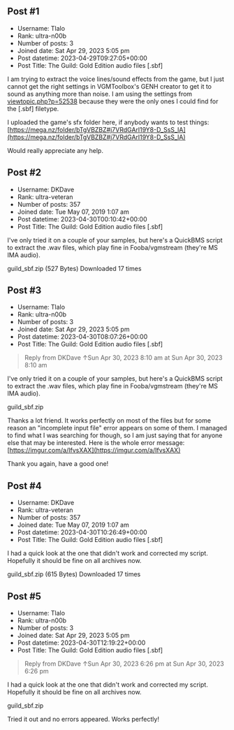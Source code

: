 ## Post #1
- Username: Tlalo
- Rank: ultra-n00b
- Number of posts: 3
- Joined date: Sat Apr 29, 2023 5:05 pm
- Post datetime: 2023-04-29T09:27:05+00:00
- Post Title: The Guild: Gold Edition audio files [.sbf]

I am trying to extract the voice lines/sound effects from the game, but I just cannot get the right settings in VGMToolbox's GENH creator to get it to sound as anything more than noise. I am using the settings from [viewtopic.php?p=52538](https://forum.xentax.com/viewtopic.php?p=52538) because they were the only ones I could find for the [.sbf] filetype.

I uploaded the game's sfx folder here, if anybody wants to test things:
[https://mega.nz/folder/bTgVBZBZ#j7VRdGArl19Y8-D_SsS_lA](https://mega.nz/folder/bTgVBZBZ#j7VRdGArl19Y8-D_SsS_lA)

Would really appreciate any help.
## Post #2
- Username: DKDave
- Rank: ultra-veteran
- Number of posts: 357
- Joined date: Tue May 07, 2019 1:07 am
- Post datetime: 2023-04-30T00:10:42+00:00
- Post Title: The Guild: Gold Edition audio files [.sbf]

I've only tried it on a couple of your samples, but here's a QuickBMS script to extract the .wav files, which play fine in Fooba/vgmstream (they're MS IMA audio).


 guild_sbf.zip
(527 Bytes) Downloaded 17 times
## Post #3
- Username: Tlalo
- Rank: ultra-n00b
- Number of posts: 3
- Joined date: Sat Apr 29, 2023 5:05 pm
- Post datetime: 2023-04-30T08:07:26+00:00
- Post Title: The Guild: Gold Edition audio files [.sbf]

> Reply from DKDave ↑Sun Apr 30, 2023 8:10 am at Sun Apr 30, 2023 8:10 am
>
> 
I've only tried it on a couple of your samples, but here's a QuickBMS script to extract the .wav files, which play fine in Fooba/vgmstream (they're MS IMA audio).

guild_sbf.zip

Thanks a lot friend. It works perfectly on most of the files but for some reason an "incomplete input file" error appears on some of them. I managed to find what I was searching for though, so I am just saying that for anyone else that may be interested.
Here is the whole error message: [https://imgur.com/a/IfvsXAX](https://imgur.com/a/IfvsXAX)

Thank you again, have a good one!
## Post #4
- Username: DKDave
- Rank: ultra-veteran
- Number of posts: 357
- Joined date: Tue May 07, 2019 1:07 am
- Post datetime: 2023-04-30T10:26:49+00:00
- Post Title: The Guild: Gold Edition audio files [.sbf]

I had a quick look at the one that didn't work and corrected my script.  Hopefully it should be fine on all archives now.


 guild_sbf.zip
(615 Bytes) Downloaded 17 times
## Post #5
- Username: Tlalo
- Rank: ultra-n00b
- Number of posts: 3
- Joined date: Sat Apr 29, 2023 5:05 pm
- Post datetime: 2023-04-30T12:19:22+00:00
- Post Title: The Guild: Gold Edition audio files [.sbf]

> Reply from DKDave ↑Sun Apr 30, 2023 6:26 pm at Sun Apr 30, 2023 6:26 pm
>
> 
I had a quick look at the one that didn't work and corrected my script.  Hopefully it should be fine on all archives now.

guild_sbf.zip

Tried it out and no errors appeared. Works perfectly!
